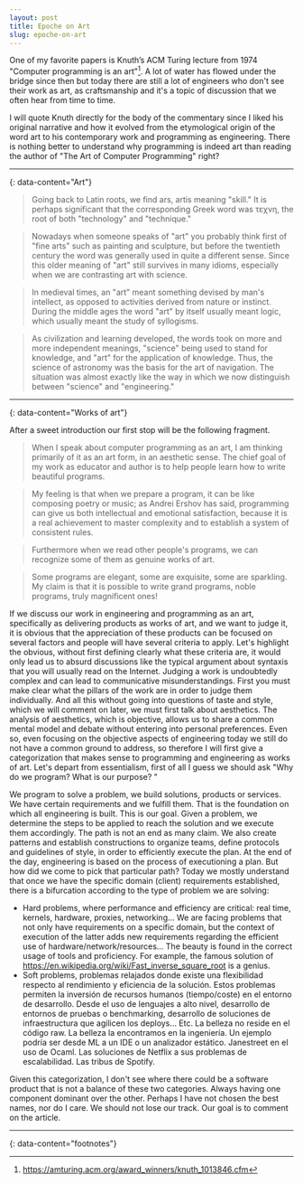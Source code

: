 ```yaml
---
layout: post
title: Epoche on Art
slug: epoche-on-art 
---
```


One of my favorite papers is Knuth’s ACM Turing lecture from 1974 "Computer programming is an art"[^1]. A lot of water has flowed under the bridge since then but today there are still a lot of engineers who don't see their work as art, as craftsmanship and it's a topic of discussion that we often hear from time to time.

I will quote Knuth directly for the body of the commentary since I liked his original narrative and how it evolved from the etymological origin of the word art to his contemporary work and programming as engineering. There is nothing better to understand why programming is indeed art than reading the author of "The Art of Computer Programming" right?

---
{: data-content="Art"}

> Going back to Latin roots, we find ars, artis meaning "skill." It is perhaps significant that the corresponding Greek word was τεχνη, the root of both "technology" and "technique."

> Nowadays when someone speaks of "art" you probably think first of "fine arts" such as painting and sculpture, but before the twentieth century the word was generally used in quite a different sense. Since this older meaning of "art" still survives in many idioms, especially when we are contrasting art with science.

> In medieval times, an "art" meant something devised by man's intellect, as opposed to activities derived from nature or instinct. During the middle ages the word "art" by itself usually meant logic, which usually meant the study of syllogisms.

> As civilization and learning developed, the words took on more and more independent meanings, "science" being used to stand for knowledge, and "art" for the application of knowledge. Thus, the science of astronomy was the basis for the art of navigation. The situation was almost exactly like the way in which we now distinguish between "science" and "engineering."

---
{: data-content="Works of art"}

After a sweet introduction our first stop will be the following fragment.

> When I speak about computer programming as an art, I am thinking primarily of it as an art form, in an aesthetic sense. The chief goal of my work as educator and author is to help people learn how to write beautiful programs. 

> My feeling is that when we prepare a program, it can be like composing poetry or music; as Andrei Ershov has said, programming can give us both intellectual and emotional satisfaction, because it is a real achievement to master complexity and to establish a system of consistent rules.

> Furthermore when we read other people's programs, we can recognize some of them as genuine works of art. 

> Some programs are elegant, some are exquisite, some are sparkling. My claim is that it is possible to write grand programs, noble programs, truly magnificent ones!


If we discuss our work in engineering and programming as an art, specifically as delivering products as works of art, and we want to judge it, it is obvious that the appreciation of these products can be focused on several factors and people will have several criteria to apply. Let's highlight the obvious, without first defining clearly what these criteria are, it would only lead us to absurd discussions like the typical argument about syntaxis that you will usually read on the Internet. Judging a work is undoubtedly complex and can lead to communicative misunderstandings. First you must make clear what the pillars of the work are in order to judge them individually. And all this without going into questions of taste and style, which we will comment on later, we must first talk about aesthetics. The analysis of aesthetics, which is objective, allows us to share a common mental model and debate without entering into personal preferences. Even so, even focusing on the objective aspects of engineering today we still do not have a common ground to address, so therefore I will first give a categorization that makes sense to programming and engineering as works of art. Let's depart from essentialism, first of all I guess we should ask "Why do we program? What is our purpose? "

We program to solve a problem, we build solutions, products or services. We have certain requirements and we fulfill them. That is the foundation on which all engineering is built. This is our goal. Given a problem, we determine the steps to be applied to reach the solution and we execute them accordingly. The path is not an end as many claim. We also create patterns and establish constructions to organize teams, define protocols and guidelines of style, in order to efficiently execute the plan. At the end of the day, engineering is based on the process of executioning a plan. But how did we come to pick that particular path? Today we mostly understand that once we have the specific domain (client) requirements established, there is a bifurcation according to the type of problem we are solving:

- Hard problems, where performance and efficiency are critical: real time, kernels, hardware, proxies, networking... We are facing problems that not only have requirements on a specific domain, but the context of execution of the latter adds new requirements regarding the efficient use of hardware/network/resources... The beauty is found in the correct usage of tools and proficiency. For example, the famous solution of https://en.wikipedia.org/wiki/Fast_inverse_square_root is a genius.
- Soft problems, problemas relajados donde existe una flexibilidad respecto al rendimiento y eficiencia de la solución. Estos problemas permiten la inversión de recursos humanos (tiempo/coste) en el entorno de desarrollo. Desde el uso de lenguajes a alto nivel, desarrollo de entornos de pruebas o benchmarking, desarrollo de soluciones de infraestructura que agilicen los deploys… Etc. La belleza no reside en el código raw. La belleza la encontramos en la ingeniería. Un ejemplo podría ser desde ML a un IDE o un analizador estático. Janestreet en el uso de Ocaml. Las soluciones de Netflix a sus problemas de escalabilidad. Las tribus de Spotify.

Given this categorization, I don't see where there could be a software product that is not a balance of these two categories. Always having one component dominant over the other. Perhaps I have not chosen the best names, nor do I care. We should not lose our track. Our goal is to comment on the article.


---
{: data-content="footnotes"}

[^1]: https://amturing.acm.org/award_winners/knuth_1013846.cfm